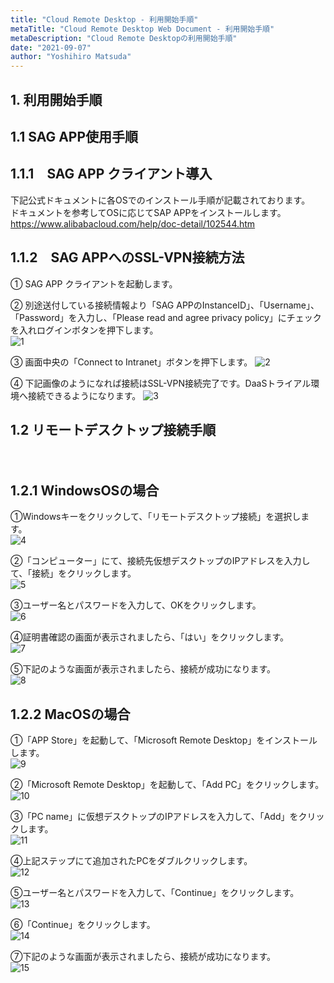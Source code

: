 ```yaml
---
title: "Cloud Remote Desktop - 利用開始手順"
metaTitle: "Cloud Remote Desktop Web Document - 利用開始手順"
metaDescription: "Cloud Remote Desktopの利用開始手順"
date: "2021-09-07"
author: "Yoshihiro Matsuda"
---
```


## 1. 利用開始手順

## 1.1 SAG APP使用手順

## 1.1.1　SAG APP クライアント導入  
下記公式ドキュメントに各OSでのインストール手順が記載されております。  
ドキュメントを参考してOSに応じてSAP APPをインストールします。  
https://www.alibabacloud.com/help/doc-detail/102544.htm

## 1.1.2　SAG APPへのSSL-VPN接続方法
① SAG APP クライアントを起動します。 
   
② 別途送付している接続情報より「SAG APPのInstanceID」、「Username」、「Password」を入力し、「Please read and agree privacy policy」にチェックを入れログインボタンを押下します。  
![1](https://raw.githubusercontent.com/sbcloud/help/main/content/DaaS/images/DaaS-01-Manual/image_001.png)


③ 画面中央の「Connect to Intranet」ボタンを押下します。
![2](https://raw.githubusercontent.com/sbcloud/help/main/content/DaaS/images/DaaS-01-Manual/image_002.png)

④ 下記画像のようになれば接続はSSL-VPN接続完了です。DaaSトライアル環境へ接続できるようになります。
![3](https://raw.githubusercontent.com/sbcloud/help/main/content/DaaS/images/DaaS-01-Manual/image_003.png)

## 1.2 リモートデスクトップ接続手順
　　
## 1.2.1 WindowsOSの場合  
①Windowsキーをクリックして、「リモートデスクトップ接続」を選択します。  
![4](https://raw.githubusercontent.com/sbcloud/help/main/content/DaaS/images/DaaS-01-Manual/image_004.jpg)

②「コンピューター」にて、接続先仮想デスクトップのIPアドレスを入力して、「接続」をクリックします。  
![5](https://raw.githubusercontent.com/sbcloud/help/main/content/DaaS/images/DaaS-01-Manual/image_005.jpg)

③ユーザー名とパスワードを入力して、OKをクリックします。  
![6](https://raw.githubusercontent.com/sbcloud/help/main/content/DaaS/images/DaaS-01-Manual/image_006.jpg)

④証明書確認の画面が表示されましたら、「はい」をクリックします。  
![7](https://raw.githubusercontent.com/sbcloud/help/main/content/DaaS/images/DaaS-01-Manual/image_007.jpg)

⑤下記のような画面が表示されましたら、接続が成功になります。  
![8](https://raw.githubusercontent.com/sbcloud/help/main/content/DaaS/images/DaaS-01-Manual/image_008.jpg)


## 1.2.2 MacOSの場合 
①「APP Store」を起動して、「Microsoft Remote Desktop」をインストールします。  
![9](https://raw.githubusercontent.com/sbcloud/help/main/content/DaaS/images/DaaS-01-Manual/image_009.jpg)

②「Microsoft Remote Desktop」を起動して、「Add PC」をクリックします。  
![10](https://raw.githubusercontent.com/sbcloud/help/main/content/DaaS/images/DaaS-01-Manual/image_010.jpg)

③「PC name」に仮想デスクトップのIPアドレスを入力して、「Add」をクリックします。  
![11](https://raw.githubusercontent.com/sbcloud/help/main/content/DaaS/images/DaaS-01-Manual/image_011.jpg)

④上記ステップにて追加されたPCをダブルクリックします。  
![12](https://raw.githubusercontent.com/sbcloud/help/main/content/DaaS/images/DaaS-01-Manual/image_012.jpg)

⑤ユーザー名とパスワードを入力して、「Continue」をクリックします。  
![13](https://raw.githubusercontent.com/sbcloud/help/main/content/DaaS/images/DaaS-01-Manual/image_013.jpg)

⑥「Continue」をクリックします。  
![14](https://raw.githubusercontent.com/sbcloud/help/main/content/DaaS/images/DaaS-01-Manual/image_014.jpg)

⑦下記のような画面が表示されましたら、接続が成功になります。  
![15](https://raw.githubusercontent.com/sbcloud/help/main/content/DaaS/images/DaaS-01-Manual/image_015.jpg)